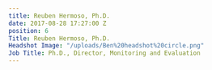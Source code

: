```yaml
---
title: Reuben Hermoso, Ph.D.
date: 2017-08-28 17:27:00 Z
position: 6
Title: Reuben Hermoso, Ph.D.
Headshot Image: "/uploads/Ben%20headshot%20circle.png"
Job Title: Ph.D., Director, Monitoring and Evaluation
---
```


